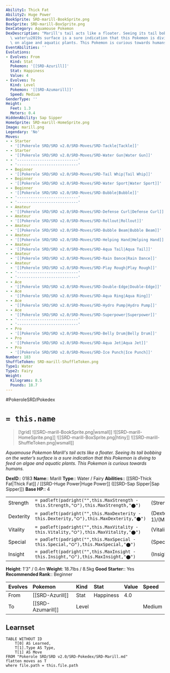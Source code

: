 ```yaml
---
Ability1: Thick Fat
Ability2: Huge Power
BookSprite: SRD-marill-BookSprite.png
BoxSprite: SRD-marill-BoxSprite.png
DexCategory: Aquamouse Pokemon
DexDescription: "Marill's tail acts like a floater. Seeing its tail bobbing on the\
  \ water\u2019s surface is a sure indication that this Pokemon is diving to feed\
  \ on algae and aquatic plants. This Pokemon is curious towards humans."
EventAbilities: ''
Evolutions:
- Evolves: From
  Kind: Stat
  Pokemon: '[[SRD-Azurill]]'
  Stat: Happiness
  Value: 4
- Evolves: To
  Kind: Level
  Pokemon: '[[SRD-Azumarill]]'
  Speed: Medium
GenderType: ''
Height:
  Feet: 1.3
  Meters: 0.4
HiddenAbility: Sap Sipper
HomeSprite: SRD-marill-HomeSprite.png
Image: marill.png
Legendary: 'No'
Moves:
- - Starter
  - '[[Pokerole SRD/SRD v2.0/SRD-Moves/SRD-Tackle|Tackle]]'
- - Starter
  - '[[Pokerole SRD/SRD v2.0/SRD-Moves/SRD-Water Gun|Water Gun]]'
- - '---------------------------'
  - '---------------------------'
- - Beginner
  - '[[Pokerole SRD/SRD v2.0/SRD-Moves/SRD-Tail Whip|Tail Whip]]'
- - Beginner
  - '[[Pokerole SRD/SRD v2.0/SRD-Moves/SRD-Water Sport|Water Sport]]'
- - Beginner
  - '[[Pokerole SRD/SRD v2.0/SRD-Moves/SRD-Bubble|Bubble]]'
- - '---------------------------'
  - '---------------------------'
- - Amateur
  - '[[Pokerole SRD/SRD v2.0/SRD-Moves/SRD-Defense Curl|Defense Curl]]'
- - Amateur
  - '[[Pokerole SRD/SRD v2.0/SRD-Moves/SRD-Rollout|Rollout]]'
- - Amateur
  - '[[Pokerole SRD/SRD v2.0/SRD-Moves/SRD-Bubble Beam|Bubble Beam]]'
- - Amateur
  - '[[Pokerole SRD/SRD v2.0/SRD-Moves/SRD-Helping Hand|Helping Hand]]'
- - Amateur
  - '[[Pokerole SRD/SRD v2.0/SRD-Moves/SRD-Aqua Tail|Aqua Tail]]'
- - Amateur
  - '[[Pokerole SRD/SRD v2.0/SRD-Moves/SRD-Rain Dance|Rain Dance]]'
- - Amateur
  - '[[Pokerole SRD/SRD v2.0/SRD-Moves/SRD-Play Rough|Play Rough]]'
- - '---------------------------'
  - '---------------------------'
- - Ace
  - '[[Pokerole SRD/SRD v2.0/SRD-Moves/SRD-Double-Edge|Double-Edge]]'
- - Ace
  - '[[Pokerole SRD/SRD v2.0/SRD-Moves/SRD-Aqua Ring|Aqua Ring]]'
- - Ace
  - '[[Pokerole SRD/SRD v2.0/SRD-Moves/SRD-Hydro Pump|Hydro Pump]]'
- - Ace
  - '[[Pokerole SRD/SRD v2.0/SRD-Moves/SRD-Superpower|Superpower]]'
- - '---------------------------'
  - '---------------------------'
- - Pro
  - '[[Pokerole SRD/SRD v2.0/SRD-Moves/SRD-Belly Drum|Belly Drum]]'
- - Pro
  - '[[Pokerole SRD/SRD v2.0/SRD-Moves/SRD-Aqua Jet|Aqua Jet]]'
- - Pro
  - '[[Pokerole SRD/SRD v2.0/SRD-Moves/SRD-Ice Punch|Ice Punch]]'
Number: 183
ShuffleToken: SRD-marill-ShuffleToken.png
Type1: Water
Type2: Fairy
Weight:
  Kilograms: 8.5
  Pounds: 18.7
---
```


#PokeroleSRD/Pokedex

# `= this.name`

> [!grid]
> ![[SRD-marill-BookSprite.png|wsmall]]
> ![[SRD-marill-HomeSprite.png]]
> ![[SRD-marill-BoxSprite.png|htiny]]
> ![[SRD-marill-ShuffleToken.png|wsmall]]


*Aquamouse Pokemon*
*Marill's tail acts like a floater. Seeing its tail bobbing on the water’s surface is a sure indication that this Pokemon is diving to feed on algae and aquatic plants. This Pokemon is curious towards humans.*

**DexID**:: 0183
**Name**:: Marill
**Type**:: Water / Fairy
**Abilities**:: [[SRD-Thick Fat|Thick Fat]] / [[SRD-Huge Power|Huge Power]] ([[SRD-Sap Sipper|Sap Sipper]])
**Base HP**:: 4

|           |                                                                                        |                                          |
| --------- | -------------------------------------------------------------------------------------- | ---------------------------------------- |
| Strength  | `= padleft(padright("",this.MaxStrength - this.Strength,"⭘"),this.MaxStrength,"⬤")`    | (Strength::1)/(MaxStrength::3)   |
| Dexterity | `= padleft(padright("",this.MaxDexterity - this.Dexterity,"⭘"),this.MaxDexterity,"⬤")` | (Dexterity:: 1)/(MaxDexterity::3) |
| Vitality  | `= padleft(padright("",this.MaxVitality - this.Vitality,"⭘"),this.MaxVitality,"⬤")`    | (Vitality::2)/(MaxVitality::4)   |
| Special   | `= padleft(padright("",this.MaxSpecial - this.Special,"⭘"),this.MaxSpecial,"⬤")`       | (Special::1)/(MaxSpecial::3)     |
| Insight   | `= padleft(padright("",this.MaxInsight - this.Insight,"⭘"),this.MaxInsight,"⬤")`       | (Insight::2)/(MaxInsight::4)     |

**Height**: 1'3" / 0.4m
**Weight**: 18.7lbs / 8.5kg
**Good Starter**:: Yes
**Recommended Rank**:: Beginner

| Evolves   | Pokemon           | Kind   | Stat      | Value   | Speed   |
|:----------|:------------------|:-------|:----------|:--------|:--------|
| From      | [[SRD-Azurill]]   | Stat   | Happiness | 4.0     |         |
| To        | [[SRD-Azumarill]] | Level  |           |         | Medium  |

## Learnset

```dataview
TABLE WITHOUT ID
    T[0] AS Learned,
    T[1].Type AS Type,
    T[1] AS Move
FROM "Pokerole SRD/SRD v2.0/SRD-Pokedex/SRD-Marill.md"
flatten moves as T
where file.path = this.file.path
```
